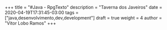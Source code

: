+++
title = "#Java - RpgTexto"
description = "Taverna dos Javeiros"
date = 2020-04-19T17:31:45-03:00
tags = ["java,desenvolvimento,dev,development"]
draft = true
weight = 4
author = "Vitor Lobo Ramos"
+++